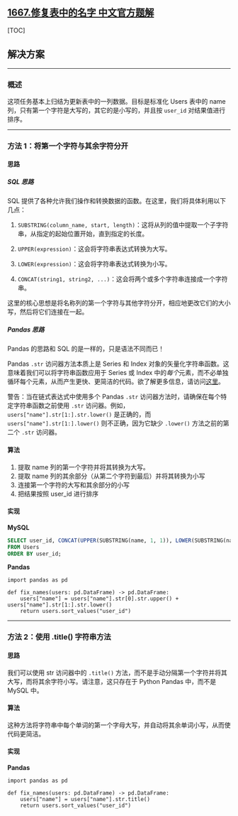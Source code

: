 ## [1667.修复表中的名字 中文官方题解](https://leetcode.cn/problems/fix-names-in-a-table/solutions/100000/xiu-fu-biao-zhong-de-ming-zi-by-leetcode-vrs5)
[TOC]

## 解决方案

---

### 概述

这项任务基本上归结为更新表中的一列数据。目标是标准化 Users 表中的 name 列，只有第一个字符是大写的，其它的是小写的，并且按 `user_id` 对结果值进行排序。

---

### 方法 1：将第一个字符与其余字符分开

#### 思路

##### SQL 思路

SQL 提供了各种允许我们操作和转换数据的函数。在这里，我们将具体利用以下几点：

1. `SUBSTRING(column_name, start, length)`：这将从列的值中提取一个子字符串，从指定的起始位置开始，直到指定的长度。

2. `UPPER(expression)`：这会将字符串表达式转换为大写。

3. `LOWER(expression)`：这会将字符串表达式转换为小写。

4. `CONCAT(string1, string2, ...)`：这会将两个或多个字符串连接成一个字符串。

这里的核心思想是将名称列的第一个字符与其他字符分开，相应地更改它们的大小写，然后将它们连接在一起。

##### Pandas 思路

Pandas 的思路和 SQL 的是一样的，只是语法不同而已！

Pandas `.str` 访问器方法本质上是 Series 和 Index 对象的矢量化字符串函数。这意味着我们可以将字符串函数应用于 Series 或 Index 中的*每个*元素，而不必单独循环每个元素，从而产生更快、更简洁的代码。欲了解更多信息，请访问[这里](https://pandas.pydata.org/pandas-docs/stable/reference/api/pandas.Series.str.html)。

警告：当在链式表达式中使用多个 Pandas `.str` 访问器方法时，请确保在每个特定字符串函数之前使用 `.str` 访问器。例如，`users["name"].str[1:].str.lower()` 是正确的，而 `users["name"].str[1:].lower()` 则不正确，因为它缺少 `.lower()` 方法之前的第二个 `.str` 访问器。

#### 算法

1. 提取 name 列的第一个字符并将其转换为大写。
2. 提取 name 列的其余部分（从第二个字符到最后）并将其转换为小写
3. 连接第一个字符的大写和其余部分的小写
4. 把结果按照 user_id 进行排序


#### 实现


**MySQL**

```Sql
SELECT user_id, CONCAT(UPPER(SUBSTRING(name, 1, 1)), LOWER(SUBSTRING(name, 2))) AS name
FROM Users
ORDER BY user_id;
```

**Pandas**

```Python3
import pandas as pd

def fix_names(users: pd.DataFrame) -> pd.DataFrame:
    users["name"] = users["name"].str[0].str.upper() + users["name"].str[1:].str.lower()
    return users.sort_values("user_id")
```

---

### 方法 2：使用 .title() 字符串方法

#### 思路

我们可以使用 str 访问器中的 `.title()` 方法，而不是手动分隔第一个字符并将其大写，而将其余字符小写。请注意，这只存在于 Python Pandas 中，而不是 MySQL 中。

#### 算法

这种方法将字符串中每个单词的第一个字母大写，并自动将其余单词小写，从而使代码更简洁。

#### 实现

**Pandas**

```Python3
import pandas as pd

def fix_names(users: pd.DataFrame) -> pd.DataFrame:
    users["name"] = users["name"].str.title()
    return users.sort_values("user_id")
```
